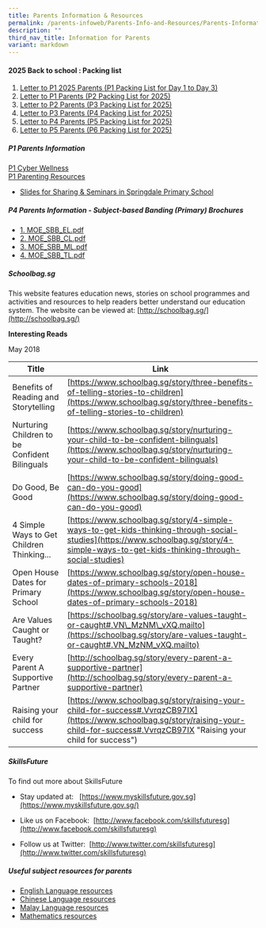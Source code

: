 ```yaml
---
title: Parents Information & Resources
permalink: /parents-infoweb/Parents-Info-and-Resources/Parents-Information-and-Resources/
description: ""
third_nav_title: Information for Parents
variant: markdown
---
```

#### 2025 Back to school : Packing list
1. [Letter to P1 2025 Parents (P1 Packing List for Day 1 to Day 3)](/files/Letter_to_P1_2025_Parents__P1_Packing_List_for_Day_1_to_Day_3_.pdf) <br>
2. [Letter to P1 Parents (P2 Packing List for 2025)](/files/Letter_to_P1_2025_Parents__P1_Packing_List_for_Day_1_to_Day_3_.pdf)<br>
3. [Letter to P2 Parents (P3 Packing List for 2025)](/files/Letter_to_P2_Parents__P3_Packing_List_for_2025_.pdf) <br>
4. [Letter to P3 Parents (P4 Packing List for 2025)](/files/Letter_to_P3_Parents__P4_Packing_List_for_2025_.pdf) <br>
5. [Letter to P4 Parents (P5 Packing List for 2025)](/files/Letter_to_P4_Parents__P5_Packing_List_for_2025_.pdf) <br>
6. [Letter to P5 Parents (P6 Packing List for 2025)](/files/Letter_to_P5_Parents__P6_Packing_List_for_2025_.pdf)

##### P1 Parents Information

[P1 Cyber Wellness](/files/P1_Cyber_Wellness.pdf)<br>
[P1 Parenting Resources](/files/P1_Parenting_Resources.pdf) <br>

*   [Slides for Sharing &amp; Seminars in Springdale Primary School](/parents-infoweb/Parents-Info-and-Resources/Sharing-Slides-For-Seminars-and-Sharing)  

##### P4 Parents Information - Subject-based Banding (Primary) Brochures

*  [1. MOE_SBB_EL.pdf](/files/SBB_EL.pdf) 
*  [2. MOE_SBB_CL.pdf](/files/SBB_CL.pdf)
*  [3. MOE_SBB_ML.pdf](/files/SBB_ML.pdf)
*  [4. MOE_SBB_TL.pdf](/files/SBB_TL.pdf)

##### Schoolbag.sg

This website features education news, stories on school programmes and activities and resources to help readers better understand our education system. The website can be viewed at: [http://schoolbag.sg/](http://schoolbag.sg/)

**Interesting&nbsp;Reads**&nbsp;&nbsp;

May 2018 



| Title |Link |
| -------- | -------- |
| Benefits of Reading and Storytelling     | [https://www.schoolbag.sg/story/three-benefits-of-telling-stories-to-children](https://www.schoolbag.sg/story/three-benefits-of-telling-stories-to-children)     |
|Nurturing Children to be Confident Bilinguals| [https://www.schoolbag.sg/story/nurturing-your-child-to-be-confident-bilinguals](https://www.schoolbag.sg/story/nurturing-your-child-to-be-confident-bilinguals)
|Do Good, Be Good|[https://www.schoolbag.sg/story/doing-good-can-do-you-good](https://www.schoolbag.sg/story/doing-good-can-do-you-good)
|4 Simple Ways to Get Children Thinking... | [https://www.schoolbag.sg/story/4-simple-ways-to-get-kids-thinking-through-social-studies](https://www.schoolbag.sg/story/4-simple-ways-to-get-kids-thinking-through-social-studies)
|Open House Dates for Primary School|[https://www.schoolbag.sg/story/open-house-dates-of-primary-schools-2018](https://www.schoolbag.sg/story/open-house-dates-of-primary-schools-2018)
|Are Values Caught or Taught?|[https://schoolbag.sg/story/are-values-taught-or-caught#.VN\_MzNM\_vXQ.mailto](https://schoolbag.sg/story/are-values-taught-or-caught#.VN_MzNM_vXQ.mailto)
|Every Parent A Supportive Partner|[http://schoolbag.sg/story/every-parent-a-supportive-partner](http://schoolbag.sg/story/every-parent-a-supportive-partner)
|Raising your child for success|[https://www.schoolbag.sg/story/raising-your-child-for-success#.VvrqzCB97IX](https://www.schoolbag.sg/story/raising-your-child-for-success#.VvrqzCB97IX "Raising your child for success")



##### SkillsFuture

To find out more about SkillsFuture  

*   Stay updated at:&nbsp;&nbsp; [https://www.myskillsfuture.gov.sg](https://www.myskillsfuture.gov.sg/)  
    
*   Like us on Facebook:&nbsp;&nbsp;[http://www.facebook.com/skillsfuturesg](http://www.facebook.com/skillsfuturesg)  
    
*   Follow us at Twitter:&nbsp;&nbsp;[http://www.twitter.com/skillsfuturesg](http://www.twitter.com/skillsfuturesg)  
    


##### Useful subject resources for parents

*   [English Language resources](/curriculum/English-Language)
*   [Chinese Language resources](/curriculum/Chinese-Language)
*   [Malay Language resources](/curriculum/Malay-Language)
*   [Mathematics resources](/curriculum/Mathematics)